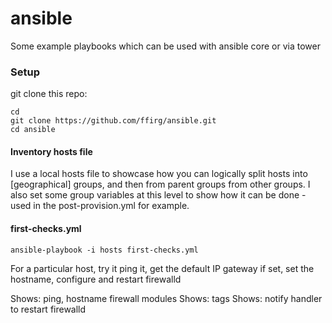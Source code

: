 # ansible

Some example playbooks which can be used with ansible core or via tower

### Setup

git clone this repo: 
```
cd 
git clone https://github.com/ffirg/ansible.git
cd ansible
```

#### Inventory hosts file

I use a local hosts file to showcase how you can logically split hosts into [geographical] groups, and then from parent groups from other groups. I also set some group variables at this level to show how it can be done - used in the post-provision.yml for example.

#### first-checks.yml 
```
ansible-playbook -i hosts first-checks.yml
```

For a particular host, try it ping it, get the default IP gateway if set, set the hostname, configure and restart firewalld

Shows: ping, hostname firewall modules
Shows: tags
Shows: notify handler to restart firewalld




